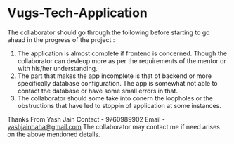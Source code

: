 # Vugs-Tech-Application
The collaborator should go through the following before starting to go ahead in the progress of the project :
1. The application is almost complete if frontend is concerned.
   Though the collaborator can devleop more as per the requirements of the mentor or with his/her understanding.
2. The part that makes the app incomplete is that of backend or more specifically database configuration.
   The app is somewhat not able to contact the database or have some small errors in that.
3. The collaborator should some take into conern the loopholes or the obstructions that have led to stoppin of application at some instances.


Thanks 
From 
Yash Jain
Contact - 9760989902
Email - yashjainhaha@gmail.com
The collaborator may contact me if need arises on the above mentioned details.
